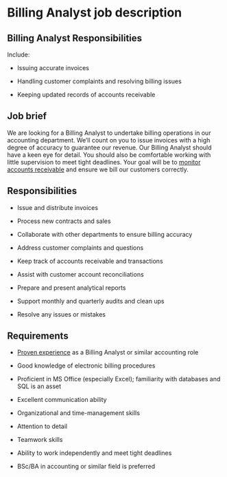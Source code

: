 # Billing Analyst job description


## Billing Analyst Responsibilities

Include:

* Issuing accurate invoices

* Handling customer complaints and resolving billing issues

* Keeping updated records of accounts receivable


## Job brief

We are looking for a Billing Analyst to undertake billing operations in our accounting department. We’ll count on you to issue invoices with a high degree of accuracy to guarantee our revenue.
Our Billing Analyst should have a keen eye for detail. You should also be comfortable working with little supervision to meet tight deadlines.
Your goal will be to <a href="https://resources.workable.com/accounts-receivable-clerk-job-description">monitor accounts receivable</a> and ensure we bill our customers correctly.


## Responsibilities

* Issue and distribute invoices

* Process new contracts and sales

* Collaborate with other departments to ensure billing accuracy

* Address customer complaints and questions

* Keep track of accounts receivable and transactions

* Assist with customer account reconciliations

* Prepare and present analytical reports

* Support monthly and quarterly audits and clean ups

* Resolve any issues or mistakes


## Requirements

* <a href="https://resources.workable.com/billing-analyst-interview-questions">Proven experience</a> as a Billing Analyst or similar accounting role

* Good knowledge of electronic billing procedures

* Proficient in MS Office (especially Excel); familiarity with databases and SQL is an asset

* Excellent communication ability

* Organizational and time-management skills

* Attention to detail

* Teamwork skills

* Ability to work independently and meet tight deadlines

* BSc/BA in accounting or similar field is preferred
